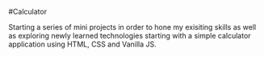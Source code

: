 #Calculator

Starting a series of mini projects in order to hone my exisiting skills as well as exploring newly learned technologies starting with a simple calculator application using HTML, CSS and Vanilla JS.